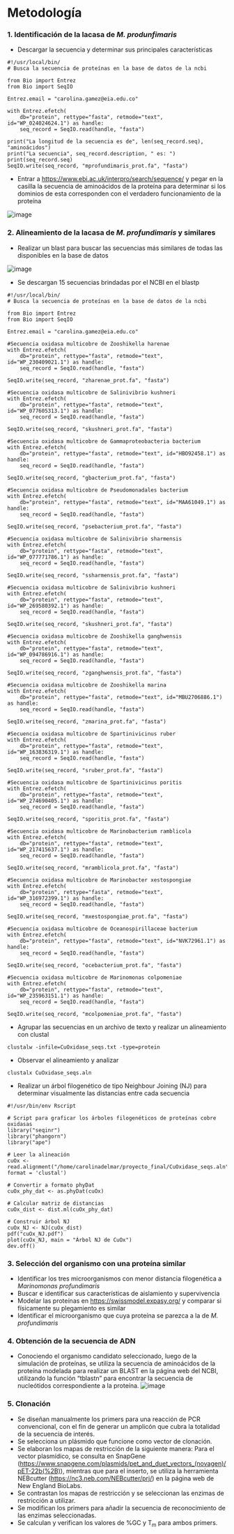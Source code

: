 # Metodología
### 1. Identificación de la lacasa de _M. produnfimaris_
- Descargar la secuencia y determinar sus principales características

```
#!/usr/local/bin/
# Busca la secuencia de proteínas en la base de datos de la ncbi

from Bio import Entrez
from Bio import SeqIO

Entrez.email = "carolina.gamez@eia.edu.co"

with Entrez.efetch(
    db="protein", rettype="fasta", retmode="text", id="WP_024024624.1") as handle:
    seq_record = SeqIO.read(handle, "fasta")

print("La longitud de la secuencia es de", len(seq_record.seq), "aminoácidos")
print("La secuencia", seq_record.description, " es: ")
print(seq_record.seq)
SeqIO.write(seq_record, "mprofundimaris_prot.fa", "fasta")
```

- Entrar a https://www.ebi.ac.uk/interpro/search/sequence/ y pegar en la casilla la secuencia de aminoácidos de la proteína para determinar si los dominios de esta corresponden con el verdadero funcionamiento de la proteína

![image](https://github.com/user-attachments/assets/e00a8fa7-1581-4007-a7c2-a902e55cfa5e)

### 2. Alineamiento de la lacasa de _M. profundimaris_ y similares
- Realizar un blast para buscar las secuencias más similares de todas las disponibles en la base de datos
  
![image](https://github.com/user-attachments/assets/7009c6b4-efb2-47a6-a6fa-149d39429015)

- Se descargan 15 secuencias brindadas por el NCBI en el blastp

```
#!/usr/local/bin/
# Busca la secuencia de proteínas en la base de datos de la ncbi

from Bio import Entrez
from Bio import SeqIO

Entrez.email = "carolina.gamez@eia.edu.co"

#Secuencia oxidasa multicobre de Zooshikella harenae
with Entrez.efetch(
    db="protein", rettype="fasta", retmode="text", id="WP_230409021.1") as handle:
    seq_record = SeqIO.read(handle, "fasta")

SeqIO.write(seq_record, "zharenae_prot.fa", "fasta")

#Secuencia oxidasa multicobre de Salinivibrio kushneri
with Entrez.efetch(
    db="protein", rettype="fasta", retmode="text", id="WP_077605313.1") as handle:
    seq_record = SeqIO.read(handle, "fasta")

SeqIO.write(seq_record, "skushneri_prot.fa", "fasta")

#Secuencia oxidasa multicobre de Gammaproteobacteria bacterium
with Entrez.efetch(
    db="protein", rettype="fasta", retmode="text", id="HBO92458.1") as handle:
    seq_record = SeqIO.read(handle, "fasta")

SeqIO.write(seq_record, "gbacterium_prot.fa", "fasta")

#Secuencia oxidasa multicobre de Pseudomonadales bacterium
with Entrez.efetch(
    db="protein", rettype="fasta", retmode="text", id="MAA61049.1") as handle:
    seq_record = SeqIO.read(handle, "fasta")

SeqIO.write(seq_record, "psebacterium_prot.fa", "fasta")

#Secuencia oxidasa multicobre de Salinivibrio sharmensis
with Entrez.efetch(
    db="protein", rettype="fasta", retmode="text", id="WP_077771786.1") as handle:
    seq_record = SeqIO.read(handle, "fasta")

SeqIO.write(seq_record, "ssharmensis_prot.fa", "fasta")

#Secuencia oxidasa multicobre de Salinivibrio kushneri
with Entrez.efetch(
    db="protein", rettype="fasta", retmode="text", id="WP_269580392.1") as handle:
    seq_record = SeqIO.read(handle, "fasta")

SeqIO.write(seq_record, "skushneri_prot.fa", "fasta")

#Secuencia oxidasa multicobre de Zooshikella ganghwensis
with Entrez.efetch(
    db="protein", rettype="fasta", retmode="text", id="WP_094786916.1") as handle:
    seq_record = SeqIO.read(handle, "fasta")

SeqIO.write(seq_record, "zganghwensis_prot.fa", "fasta")

#Secuencia oxidasa multicobre de Zooshikella marina
with Entrez.efetch(
    db="protein", rettype="fasta", retmode="text", id="MBU2706886.1") as handle:
    seq_record = SeqIO.read(handle, "fasta")

SeqIO.write(seq_record, "zmarina_prot.fa", "fasta")

#Secuencia oxidasa multicobre de Spartinivicinus ruber
with Entrez.efetch(
    db="protein", rettype="fasta", retmode="text", id="WP_163836319.1") as handle:
    seq_record = SeqIO.read(handle, "fasta")

SeqIO.write(seq_record, "sruber_prot.fa", "fasta")

#Secuencia oxidasa multicobre de Spartinivicinus poritis
with Entrez.efetch(
    db="protein", rettype="fasta", retmode="text", id="WP_274690405.1") as handle:
    seq_record = SeqIO.read(handle, "fasta")

SeqIO.write(seq_record, "sporitis_prot.fa", "fasta")

#Secuencia oxidasa multicobre de Marinobacterium ramblicola
with Entrez.efetch(
    db="protein", rettype="fasta", retmode="text", id="WP_217415637.1") as handle:
    seq_record = SeqIO.read(handle, "fasta")

SeqIO.write(seq_record, "mramblicola_prot.fa", "fasta")

#Secuencia oxidasa multicobre de Marinobacter xestospongiae
with Entrez.efetch(
    db="protein", rettype="fasta", retmode="text", id="WP_316972399.1") as handle:
    seq_record = SeqIO.read(handle, "fasta")

SeqIO.write(seq_record, "mxestospongiae_prot.fa", "fasta")

#Secuencia oxidasa multicobre de Oceanospirillaceae bacterium
with Entrez.efetch(
    db="protein", rettype="fasta", retmode="text", id="NVK72961.1") as handle:
    seq_record = SeqIO.read(handle, "fasta")

SeqIO.write(seq_record, "ocebacterium_prot.fa", "fasta")

#Secuencia oxidasa multicobre de Marinomonas colpomeniae
with Entrez.efetch(
    db="protein", rettype="fasta", retmode="text", id="WP_235963151.1") as handle:
    seq_record = SeqIO.read(handle, "fasta")

SeqIO.write(seq_record, "mcolpomeniae_prot.fa", "fasta")
```
- Agrupar las secuencias en un archivo de texto y realizar un alineamiento con clustal
```
clustalw -infile=CuOxidase_seqs.txt -type=protein
```
- Observar el alineamiento y analizar
```
clustalx CuOxidase_seqs.aln
```
- Realizar un árbol filogenético de tipo Neighbour Joining (NJ) para determinar visualmente las distancias entre cada secuencia

```
#!/usr/bin/env Rscript

# Script para graficar los árboles filogenéticos de proteínas cobre oxidasas
library("seqinr")
library("phangorn")
library("ape")

# Leer la alineación
cuOx <- read.alignment("/home/carolinadelmar/proyecto_final/CuOxidase_seqs.aln", format = 'clustal')

# Convertir a formato phyDat
cuOx_phy_dat <- as.phyDat(cuOx)

# Calcular matriz de distancias
cuOx_dist <- dist.ml(cuOx_phy_dat)

# Construir árbol NJ
cuOx_NJ <- NJ(cuOx_dist)
pdf("cuOx_NJ.pdf")
plot(cuOx_NJ, main = "Árbol NJ de CuOx")
dev.off()
```
### 3. Selección del organismo con una proteína similar
- Identificar los tres microorganismos con menor distancia filogenética a _Marinomonas profundimaris_
- Buscar e identificar sus características de aislamiento y supervivencia
- Modelar las proteínas en https://swissmodel.expasy.org/ y comparar si físicamente su plegamiento es similar
- Identificar el microorganismo que cuya proteína se parezca a la de _M. profundimaris_ 
### 4. Obtención de la secuencia de ADN
- Conociendo el organismo candidato seleccionado, luego de la simulación de proteínas, se utiliza la secuencia de aminoácidos de la proteína modelada para realizar un BLAST en la página web del NCBI, utilizando la función “tblastn” para encontrar la secuencia de nucleótidos correspondiente a la proteína.
![image](https://github.com/user-attachments/assets/4a0be190-257a-4f94-b11b-fccbca064bc0)

### 5. Clonación
- Se diseñan manualmente los primers para una reacción de PCR convencional, con el fin de generar un amplicón que cubra la totalidad de la secuencia de interés.
- Se selecciona un plásmido que funcione como vector de clonación.
- Se elaboran los mapas de restricción de la siguiente manera: Para el vector plasmídico, se consulta en SnapGene (https://www.snapgene.com/plasmids/pet_and_duet_vectors_(novagen)/pET-22b(%2B)), mientras que para el inserto, se utiliza la herramienta NEBcutter (https://nc3.neb.com/NEBcutter/prj/) en la página web de New England BioLabs.
- Se contrastan los mapas de restricción y se seleccionan las enzimas de restricción a utilizar.
- Se modifican los primers para añadir la secuencia de reconocimiento de las enzimas seleccionadas.
- Se calculan y verifican los valores de %GC y T<sub>m</sub> para ambos primers.
